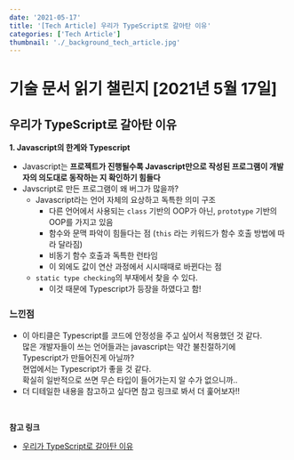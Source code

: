 ```yaml
---
date: '2021-05-17'
title: '[Tech Article] 우리가 TypeScript로 갈아탄 이유'
categories: ['Tech Article']
thumbnail: './_background_tech_article.jpg'
---
```


# 기술 문서 읽기 챌린지 [2021년 5월 17일]

## **우리가 TypeScript로 갈아탄 이유**

**1. Javascript의 한계와 Typescript**  
- Javascript는 **프로젝트가 진행될수록 Javascript만으로 작성된 프로그램이 개발자의 의도대로 동작하는 지 확인하기 힘들다**
- Javscript로 만든 프로그램이 왜 버그가 많을까?
    - Javascript라는 언어 자체의 요상하고 독특한 의미 구조
        - 다른 언어에서 사용되는 `class` 기반의 OOP가 아닌, `prototype` 기반의 OOP를 가지고 있음
        - 함수와 문맥 파악이 힘들다는 점 (`this` 라는 키워드가 함수 호출 방법에 따라 달라짐)
        - 비동기 함수 호출과 독특한 런타임
        - 이 외에도 값이 연산 과정에서 시시때때로 바뀐다는 점
    - `static type checking`의 부재에서 찾을 수 있다.
        - 이것 때문에 Typescript가 등장을 하였다고 함!

### 느낀점

-   이 아티클은 Typescript를 코드에 안정성을 주고 싶어서 적용했던 것 같다.  
     많은 개발자들이 쓰는 언어들과는 javascript는 약간 불친절하기에  
     Typescript가 만들어진게 아닐까?  
     현업에서는 Typescript가 좋을 것 같다.  
     확실히 일반적으로 쓰면 무슨 타입이 들어가는지 알 수가 없으니까..
-   더 디테일한 내용을 참고하고 싶다면 참고 링크로 봐서 더 훑어보자!!

<br/>

**참고 링크**

-   [우리가 TypeScript로 갈아탄 이유](https://brunch.co.kr/@redwit/1)

